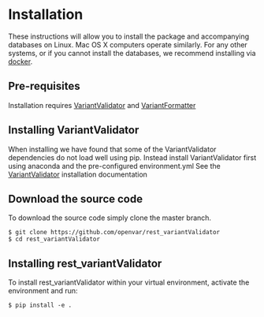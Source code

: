 # Installation

These instructions will allow you to install the package and accompanying databases on Linux. Mac OS X computers operate similarly.
For any other systems, or if you cannot install the databases, we recommend installing via [docker](DOCKER.md).

## Pre-requisites
Installation requires [VariantValidator](https://github.com/openvar/variantValidator) and [VariantFormatter](https://github.com/openvar/variantFormatter)

## Installing VariantValidator

When installing  we have found that some of the VariantValidator dependencies do not load well using pip.
Instead install VariantValidator first using anaconda and the pre-configured environment.yml 
See the [VariantValidator](https://github.com/openvar/variantValidator) installation documentation

## Download the source code

To download the source code simply clone the master branch.

```
$ git clone https://github.com/openvar/rest_variantValidator
$ cd rest_variantValidator
```

## Installing rest_variantValidator

To install rest_variantValidator within your virtual environment, activate the environment and run:
```
$ pip install -e .
```
